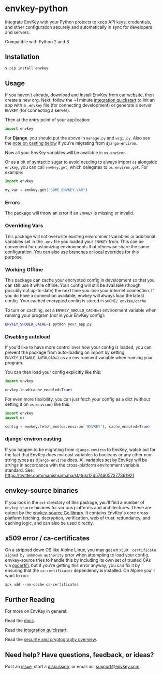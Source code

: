 # envkey-python

Integrate [EnvKey](https://www.envkey.com) with your Python projects to keep API keys, credentials, and other configuration securely and automatically in sync for developers and servers.

Compatible with Python 2 and 3.

## Installation

```bash
$ pip install envkey
```

## Usage

If you haven't already, download and install EnvKey from our [website](https://envkey.com), then create a new org. Next, follow the ~1 minute [integration quickstart](https://docs-v2.envkey.com/docs/integration-quickstart) to init an app with a `.envkey` file (for connecting development) or generate a server `ENVKEY` (for connecting a server).

Then at the entry point of your application:

```python
import envkey
```

For **Django**, you should put the above in `manage.py` and `wsgi.py`. Also see the [note on casting below](#django-environ-casting) if you're migrating from `django-environ`.

Now all your EnvKey variables will be available in `os.environ`.

Or as a bit of syntactic sugar to avoid needing to always import `os` alongside `envkey`, you can call `envkey.get`, which delegates to `os.environ.get`. For example:

```python
import envkey

my_var = envkey.get("SOME_ENVKEY_VAR")

```

### Errors

The package will throw an error if an `ENVKEY` is missing or invalid.

### Overriding Vars

This package will not overwrite existing environment variables or additional variables set in the `.env` file you loaded your `ENVKEY` from. This can be convenient for customizing environments that otherwise share the same configuration. You can also use [branches or local overrides](https://docs-v2.envkey.com/docs/branches-and-local-overrides) for this purpose.

### Working Offline

This package can cache your encrypted config in development so that you can still use it while offline. Your config will still be available (though possibly not up-to-date) the next time you lose your internet connection. If you do have a connection available, envkey will always load the latest config. Your cached encrypted config is stored in `$HOME/.envkey/cache`

To turn on caching, set a `ENVKEY_SHOULD_CACHE=1` environment variable when running your program (_not_ in your EnvKey config):

```bash
ENVKEY_SHOULD_CACHE=1 python your_app.py
```

### Disabling autoload

If you'd like to have more control over how your config is loaded, you can prevent the package from auto-loading on import by setting `ENVKEY_DISABLE_AUTOLOAD=1` as an environment variable when running your program.

You can then load your config explicitly like this:

```python
import envkey

envkey.load(cache_enabled=True)
```

For even more flexibility, you can just fetch your config as a dict (without setting it on `os.environ`) like this:

```python
import envkey
import os

config = envkey.fetch_env(os.environ['ENVKEY'], cache_enabled=True)
```

### django-environ casting

If you happen to be migrating from `django-environ` to EnvKey, watch out for the fact that EnvKey _does not_ cast variables to booleans or any other non-string types as `django-environ` does. All variables set by EnvKey will be _strings_ in accordance with the cross-platform environment variable standard. See: https://twitter.com/manishsinhaha/status/1265746057377361921

## envkey-source binaries

If you look in the `ext` directory of this package, you'll find a number of `envkey-source` binaries for various platforms and architectures. These are output by the [envkey-source Go library](https://github.com/envkey/envkey/public/sdks/envkey-source). It contains EnvKey's core cross-platform fetching, decryption, verification, web of trust, redundancy, and caching logic, and can also be used directly.

## x509 error / ca-certificates

On a stripped down OS like Alpine Linux, you may get an `x509: certificate signed by unknown authority` error when attempting to load your config. envkey-source tries to handle this by including its own set of trusted CAs via [gocertifi](https://github.com/certifi/gocertifi), but if you're getting this error anyway, you can fix it by ensuring that the `ca-certificates` dependency is installed. On Alpine you'll want to run:

```
apk add --no-cache ca-certificates
```

## Further Reading

For more on EnvKey in general:

Read the [docs](https://docs-v2.envkey.com).

Read the [integration quickstart](https://docs-v2.envkey.com/docs/integration-quickstart.html).

Read the [security and cryptography overview](https://docs-v2.envkey.com/docs/security).

## Need help? Have questions, feedback, or ideas?

Post an [issue](https://github.com/envkey/envkey/issues), start a [discussion](https://github.com/envkey/envkey/dicussions), or email us: [support@envkey.com](mailto:support@envkey.com).
